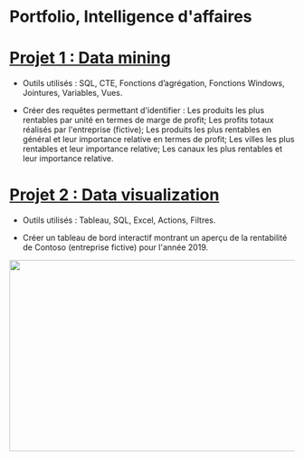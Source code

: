 # Portfolio, Intelligence d'affaires

# [Projet 1 : Data mining](https://github.com/Keven-Luu/Portfolio-projects/blob/main/Data%20mining%20project%20with%20SQL%20(part%201).sql)
* Outils utilisés : SQL, CTE, Fonctions d’agrégation, Fonctions Windows, Jointures, Variables, Vues.

* Créer des requêtes permettant d'identifier : Les produits les plus rentables par unité en termes de marge de profit; Les profits totaux réalisés par l'entreprise (fictive); Les produits les plus rentables en général et leur importance relative en termes de profit; Les villes les plus rentables et leur importance relative; Les canaux les plus rentables et leur importance relative.

# [Projet 2 : Data visualization](https://public.tableau.com/app/profile/keven.luu/viz/Contoso2009Tableaudebordinteractif/Contoso2009Tableaudebordinteractif)
* Outils utilisés : Tableau, SQL, Excel, Actions, Filtres.

* Créer un tableau de bord interactif montrant un aperçu de la rentabilité de Contoso (entreprise fictive) pour l'année 2019.

<a href="url"><img src="https://github.com/Keven-Luu/portfolio/blob/main/images/TableauImage2.png" align="left" height="338" width="600" ></a>
